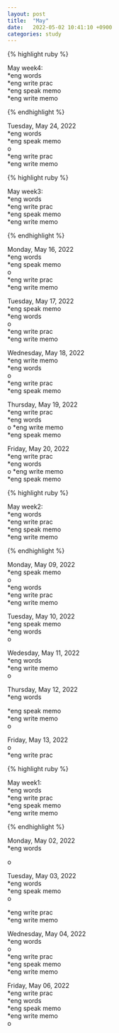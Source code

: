 ```yaml
---
layout: post
title:  "May"
date:   2022-05-02 10:41:10 +0900
categories: study
---
```



{% highlight ruby %}


May week4:  
*eng words  
*eng write prac  
*eng speak memo   
*eng write memo  


{% endhighlight %}


Tuesday, May 24, 2022     
*eng words  
*eng speak memo   
o  
*eng write prac  
*eng write memo  




{% highlight ruby %}


May week3:  
*eng words  
*eng write prac  
*eng speak memo   
*eng write memo  


{% endhighlight %}



Monday, May 16, 2022     
*eng words  
*eng speak memo   
o  
*eng write prac  
*eng write memo  



Tuesday, May 17, 2022     
*eng speak memo   
*eng words  
o  
*eng write prac  
*eng write memo  


Wednesday, May 18, 2022     
*eng write memo  
*eng words  
o  
*eng write prac  
*eng speak memo   


Thursday, May 19, 2022     
*eng write prac  
*eng words  
o
*eng write memo    
*eng speak memo   


Friday, May 20, 2022     
*eng write prac  
*eng words  
o
*eng write memo    
*eng speak memo   




{% highlight ruby %}


May week2:  
*eng words  
*eng write prac  
*eng speak memo   
*eng write memo  


{% endhighlight %}


Monday, May 09, 2022     
*eng speak memo   
o  
*eng words  
*eng write prac  
*eng write memo  


Tuesday, May 10, 2022     
*eng speak memo   
*eng words  
o  


Wedesday, May 11, 2022     
*eng words  
*eng write memo  
o  


Thursday, May 12, 2022  
*eng words  

*eng speak memo   
*eng write memo  
o  


Friday, May 13, 2022  
o  
*eng write prac  




{% highlight ruby %}


May week1:  
*eng words  
*eng write prac  
*eng speak memo   
*eng write memo  


{% endhighlight %}


Monday, May 02, 2022  
*eng words  
    
o


Tuesday, May 03, 2022  
*eng words  
*eng speak memo   
o  

*eng write prac  
*eng write memo  

  
Wednesday, May 04, 2022  
*eng words  
o  
*eng write prac  
*eng speak memo   
*eng write memo  


Friday, May 06, 2022  
*eng write prac  
*eng words  
*eng speak memo    
*eng write memo  
o  
  

